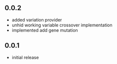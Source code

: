 ## 0.0.2

* added variation provider
* unhid working variable crossover implementation
* implemented add gene mutation

## 0.0.1

* initial release
